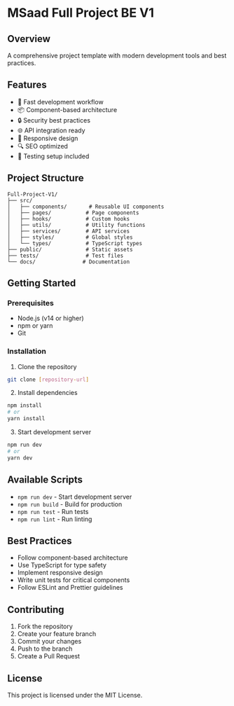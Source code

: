 # MSaad Full Project BE V1

## Overview
A comprehensive project template with modern development tools and best practices.

## Features
- 🚀 Fast development workflow
- 📦 Component-based architecture
- 🔒 Security best practices
- 🌐 API integration ready
- 📱 Responsive design
- 🔍 SEO optimized
- 🧪 Testing setup included

## Project Structure
```
Full-Project-V1/
├── src/
│   ├── components/       # Reusable UI components
│   ├── pages/           # Page components
│   ├── hooks/           # Custom hooks
│   ├── utils/           # Utility functions
│   ├── services/        # API services
│   ├── styles/          # Global styles
│   └── types/           # TypeScript types
├── public/              # Static assets
├── tests/               # Test files
└── docs/               # Documentation
```

## Getting Started

### Prerequisites
- Node.js (v14 or higher)
- npm or yarn
- Git

### Installation
1. Clone the repository
```bash
git clone [repository-url]
```

2. Install dependencies
```bash
npm install
# or
yarn install
```

3. Start development server
```bash
npm run dev
# or
yarn dev
```

## Available Scripts
- `npm run dev` - Start development server
- `npm run build` - Build for production
- `npm run test` - Run tests
- `npm run lint` - Run linting

## Best Practices
- Follow component-based architecture
- Use TypeScript for type safety
- Implement responsive design
- Write unit tests for critical components
- Follow ESLint and Prettier guidelines

## Contributing
1. Fork the repository
2. Create your feature branch
3. Commit your changes
4. Push to the branch
5. Create a Pull Request

## License
This project is licensed under the MIT License.
